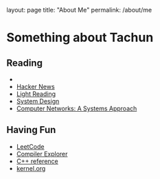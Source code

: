 layout: page
title: "About Me"
permalink: /about/me

# Something about Tachun

## Reading

* [](http://wiki.csie.ncku.edu.tw/linux/schedule)
* [Hacker News](https://news.ycombinator.com)
* [Light Reading](https://www.lightreading.com)
* [System Design](https://github.com/kevingo/system-design-primer-zh-tw/blob/master/README-zh-TW.md)
* [Computer Networks: A Systems Approach](https://book.systemsapproach.org)


## Having Fun

* [LeetCode](https://leetcode.com)
* [Compiler Explorer](https://gcc.godbolt.org)
* [C++ reference](https://en.cppreference.com/w/)
* [kernel.org](https://kernel.org)
